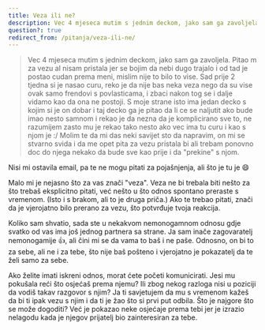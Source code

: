 ```yaml
---
title: Veza ili ne?
description: Vec 4 mjeseca mutim s jednim deckom, jako sam ga zavoljela. Pitao m za vezu al nisam pristala jer se bojim da nebi dugo trajalo i od tad je postao cudan prema meni, mislim nije to bilo to vise.
question?: true
redirect_from: /pitanja/veza-ili-ne/
---
```


> Vec 4 mjeseca mutim s jednim deckom, jako sam ga zavoljela. Pitao m za vezu al nisam pristala jer se bojim da nebi dugo trajalo i od tad je postao cudan prema meni, mislim nije to bilo to vise. Sad prije 2 tjedna si je nasao curu, reko je da nije bas neka veza nego da su vise ovak samo frendovi s povlasticama, i zbaci nakon tog se i dalje vidamo kao da ona ne postoji. S moje strane isto ima jedan decko s kojim si je on dobar i taj decko ga je pitao da li ce se naljutit ako bude imao nesto samnom i rekao je da nezna da je komplicirano sve to, ne razumijem zasto mu je rekao tako nesto ako vec ima tu curu i kao s njom je :/ Molim te da mi das neki savijet sto da napravim, on mi se stvarno svida i da me opet pita za vezu pristala bi ali trebam ponovno doc do njega nekako da bude sve kao prije i da "prekine" s njom.

Nisi mi ostavila email, pa te ne mogu pitati za pojašnjenja, ali što je tu je :smile:

Malo mi je nejasno što za vas znači "veza". Veza ne bi trebala biti nešto za što trebaš eksplicitno pitati, već nešto u što odnos spontano preraste s vremenom. (Isto i s brakom, ali to je druga priča.) Ako te trebao pitati, znači da je vjerojatno bilo prerano za vezu, što potvrđuje tvoja reakcija.

Koliko sam shvatio, sada ste u nekakvom nemonogamnom odnosu gdje svatko od vas ima još jednog partnera sa strane. Ja sam inače zagovaratelj nemonogamije :+1:, ali čini mi se da vama to baš i ne paše. Odnosno, on bi to za sebe, ali ne i za tebe, što nije baš pošteno i vjerojatno je pokazatelj da te želi samo za sebe.

Ako želite imati iskreni odnos, morat ćete početi komunicirati. Jesi mu pokušala reći što osjećaš prema njemu? Ili zbog nekog razloga nisi u poziciji da vodiš takav razgovor s njim? Ja ti savjetujem da mu s vremenom kažeš da bi ti ipak vezu s njim i da ti je žao što si prvi put odbila. Što je najgore što se može dogoditi? Već je pokazao neke osjećaje prema tebi jer je izrazio nelagodu kada je njegov prijatelj bio zainteresiran za tebe.
